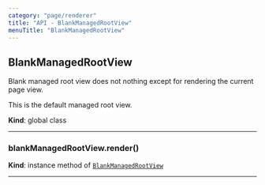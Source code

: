 ```yaml
---
category: "page/renderer"
title: "API - BlankManagedRootView"
menuTitle: "BlankManagedRootView"
---
```


## BlankManagedRootView&nbsp;<a name="BlankManagedRootView" href="https://github.com/seznam/ima/tree/17.5.0/page/renderer/BlankManagedRootView.js#L9" target="_blank"><span class="icon"><i class="fas fa-external-link-alt fa-xs"></i></span></a>
Blank managed root view does not nothing except for rendering the current
page view.

This is the default managed root view.

**Kind**: global class  

* * *

### blankManagedRootView.render()&nbsp;<a name="BlankManagedRootView+render" href="https://github.com/seznam/ima/tree/17.5.0/page/renderer/BlankManagedRootView.js#L19" target="_blank"><span class="icon"><i class="fas fa-external-link-alt fa-xs"></i></span></a>
**Kind**: instance method of [<code>BlankManagedRootView</code>](#BlankManagedRootView)  

* * *

